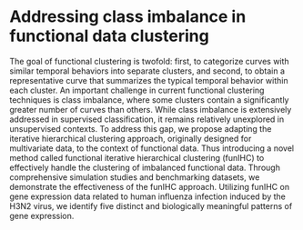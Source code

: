 # Addressing class imbalance in functional data clustering
The goal of functional clustering is twofold: first, to categorize curves with similar temporal behaviors into separate clusters, and second, to obtain a representative curve that summarizes the typical temporal behavior within each cluster. An important challenge in current functional clustering techniques is class imbalance, where some clusters contain a significantly greater number of curves than others. While class imbalance is extensively addressed in supervised classification, it remains relatively unexplored in unsupervised contexts. To address this gap, we propose adapting the iterative hierarchical clustering approach, originally designed for multivariate data, to the context of functional data. Thus introducing a novel method called functional iterative hierarchical clustering (funIHC) to effectively handle the clustering of imbalanced functional data. Through comprehensive simulation studies and benchmarking datasets, we demonstrate the effectiveness of the funIHC approach. Utilizing funIHC on gene expression data related to human influenza infection induced by the H3N2 virus, we identify five distinct and biologically meaningful patterns of gene expression. 
